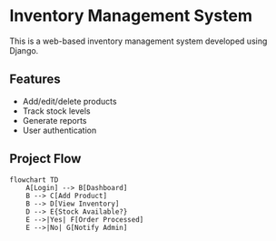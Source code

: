 # Inventory Management System

This is a web-based inventory management system developed using Django.

## Features

- Add/edit/delete products
- Track stock levels
- Generate reports
- User authentication

## Project Flow

```mermaid
flowchart TD
    A[Login] --> B[Dashboard]
    B --> C[Add Product]
    B --> D[View Inventory]
    D --> E{Stock Available?}
    E -->|Yes| F[Order Processed]
    E -->|No| G[Notify Admin]
```
